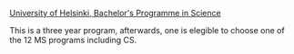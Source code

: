 [University of Helsinki, Bachelor's Programme in Science](https://opintopolku.fi/konfo/en/toteutus/1.2.246.562.17.00000000000000017323)

This is a three year program, afterwards, one is elegible to choose one of the 12 MS programs including CS.


